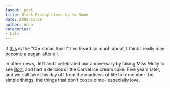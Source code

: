 ```yaml
---
layout: post
title: Black Friday Lives Up to Name
date: 2008-11-28
author: Anna
categories:
- Life
---
```


If [this][1] is the "Christmas Spirit" I've heard so much about, I think I really may become a pagan after all. 

In other news, Jeff and I celebrated our anniversary by taking Miss Molly to see [Bolt][2], and had a delicious little Carvel ice cream cake. Five years later, and we still take this day off from the madness of life to remember the simple things, the things that don't cost a dime- especially love. 

[1]: http://www.nytimes.com/2008/11/29/business/29walmart.html?_r=1&bl=&ei=5087&en=95e0984e8f92cc7c&ex=1228107600&pagewanted=print
[2]: http://disney.go.com/disneypictures/bolt/

